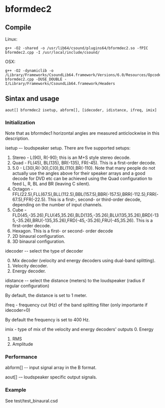 # bformdec2

## Compile

Linux:
```
g++ -O2 -shared -o /usr/lib64/csound/plugins64/bformdec2.so -fPIC bformdec2.cpp -I /usr/local/include/csound/
```
OSX:
```
g++ -O2 -dynamiclib -o /Library/Frameworks/CsoundLib64.framework/Versions/6.0/Resources/Opcodes64/bformdec2.dylib bformdec2.cpp -DUSE_DOUBLE -I/Library/Frameworks/CsoundLib64.framework/Headers
```

## Sintax and usage
```
aout[] bformdec2 isetup, abform[], [idecoder, idistance, ifreq, imix]
```
### Initialization

Note that as bformdec1 horizontal angles are measured anticlockwise in this description.

isetup –- loudspeaker setup. There are five supported setups:

1. Stereo - L(90), R(-90); this is an M+S style stereo decode.
2.	Quad - FL(45), BL(135), BR(-135), FR(-45). This is a first-order decode.
3.	5.0 - L(30),R(-30),C(0),BL(110),BR(-110). Note that many people do not actually use the angles above for their speaker arrays and a good decode for DVD etc can be achieved using the Quad configuration to feed L, R, BL and BR (leaving C silent).
4.	Octagon - FFL(22.5),FLL(67.5),BLL(112.5),BBL(157.5),BBR(-157.5),BRR(-112.5),FRR(-67.5),FFR(-22.5). This is a first-, second- or third-order decode, depending on the number of input channels.
5.	Cube - FLD(45,-35.26),FLU(45,35.26),BLD(135,-35.26),BLU(135,35.26),BRD(-135,-35.26),BRU(-135,35.26),FRD(-45,-35.26),FRU(-45,35.26). This is a first-order decode.
6. Hexagon. This is a first- or second- order decode
21. 2D binaural configuration.  
31. 3D binaural configuration.

idecoder -- select the type of decoder

0. Mix decoder (velocity and energy decoders using dual-band splitting).
1. Velocity decoder.
2. Energy decoder.

idistance -- select the distance (meters) to the loudspeaker (radius if regular configuration)

By default, the distance is set to 1 meter.

ifreq - frequency cut (Hz) of the band splitting filter (only importante if idecoder=0)

By default the frequency is set to 400 Hz.

imix - type of mix of the velocity and energy decoders' outputs
0. Energy
1. RMS
2. Amplitude


### Performance
abform[] -- input signal array in the B format.

aout[] -– loudspeaker specific output signals.

### Example
See test/test_binaural.csd
